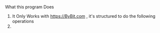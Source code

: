 What this program Does

1. It Only Works with https://ByBit.com , it's structured to do the following operations
2. 